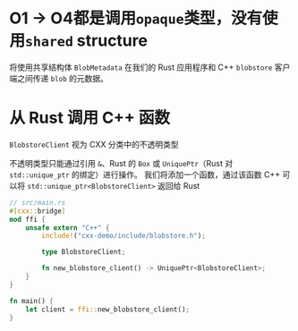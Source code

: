 # O1 -> O4都是调用`opaque`类型，没有使用`shared` structure

将使用共享结构体 `BlobMetadata` 在我们的 Rust 应用程序和 C++ `blobstore` 客户端之间传递 `blob` 的元数据。

# 从 Rust 调用 C++ 函数
`BlobstoreClient` 视为 CXX 分类中的不透明类型

不透明类型只能通过引用 `&`、Rust 的 `Box` 或 `UniquePtr`（Rust 对 `std::unique_ptr` 的绑定）进行操作。
我们将添加一个函数，通过该函数 C++ 可以将 `std::unique_ptr<BlobstoreClient>` 返回给 Rust


```rust
// src/main.rs
#[cxx::bridge]
mod ffi {
    unsafe extern "C++" {
        include!("cxx-demo/include/blobstore.h");

        type BlobstoreClient;

        fn new_blobstore_client() -> UniquePtr<BlobstoreClient>;
    }
}

fn main() {
    let client = ffi::new_blobstore_client();
}
```